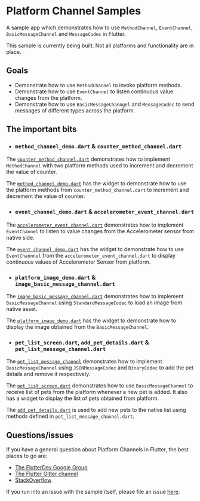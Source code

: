 # Platform Channel Samples

A sample app which demonstrates how to use `MethodChannel`, `EventChannel`, `BasicMessageChannel` and `MessageCodec` in Flutter.

This sample is currently being built. Not all platforms and functionality are in place.

## Goals

* Demonstrate how to use `MethodChannel` to invoke platform methods.
* Demonstrate how to use `EventChannel` to listen continuous value changes from the platform.
* Demonstrate how to use `BasicMessageChanngel` and `MessageCodec` to send messages of different types across the platform.

## The important bits

* ### `method_channel_demo.dart` & `counter_method_channel.dart`
The [`counter_method_channel.dart`](./lib/src/counter_method_channel.dart) demonstrates how to implement `MethodChannel` with two platform methods used to
increment and decrement the value of counter. 

The [`method_channel_demo.dart`](./lib/src/method_channel_demo.dart) has the widget to demonstrate how to use the platform methods from `counter_method_channel.dart` to increment
and decrement the value of counter.

* ### `event_channel_demo.dart` & `accelerometer_event_channel.dart`
The [`accelerometer_event_channel.dart`](./lib/src/accelerometer_event_channel.dart) demonstrates how to implement `EventChannel` to listen to value changes from the
Accelerometer sensor from native side.

The [`event_channel_demo.dart`](./lib/src/event_channel_demo.dart) has the widget to demonstrate how to use `EventChannnel` from the `accelerometer_event_channel.dart` to display
continuous values of Accelerometer Sensor from platform.

* ### `platform_image_demo.dart` & `image_basic_message_channel.dart`
The [`image_basic_message_channel.dart`](./lib/src/image_basic_message_channel.dart) demonstrates how to implement `BasicMessageChannel` using `StandardMessageCodec`
to load an image from native asset.

The [`platform_image_demo.dart`](./lib/src/platform_image_demo.dart) has the widget to demonstrate how to display the image obtained from the `BasicMessageChannel`.

* ### `pet_list_screen.dart`, `add_pet_details.dart` & `pet_list_message_channel.dart`
The [`pet_list_message_channel`](./lib/src/pet_list_message_channel.dart) demonstrates how to implement `BasicMessageChannel` using `JSONMessageCodec` and `BinaryCodec`
to add the pet details and remove it respectively.

The [`pet_list_screen.dart`](./lib/src/pet_list_screen.dart) demonstrates how to use `BasicMessageChannel` to receive list of pets from the platform whenever a new pet is added.
It also has a widget to display the list of pets obtained from platform.

The [`add_pet_details.dart`](./lib/src/add_pet_details.dart) is used to add new pets to the native list using methods defined in `pet_list_message_channel.dart`.

## Questions/issues

If you have a general question about Platform Channels in Flutter, the
best places to go are:

* [The FlutterDev Google Group](https://groups.google.com/forum/#!forum/flutter-dev)
* [The Flutter Gitter channel](https://gitter.im/flutter/flutter)
* [StackOverflow](https://stackoverflow.com/questions/tagged/flutter)

If you run into an issue with the sample itself, please file an issue [here](https://github.com/flutter/samples/issues).
